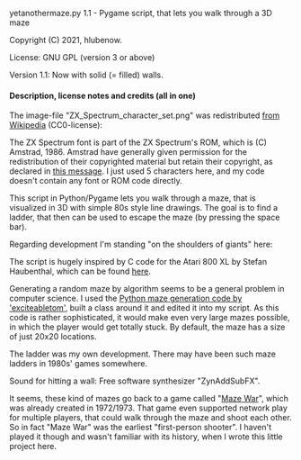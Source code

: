 yetanothermaze.py 1.1 - Pygame script, that lets you walk through a 3D maze

Copyright (C) 2021, hlubenow.

License: GNU GPL (version 3 or above)

Version 1.1: Now with solid (= filled) walls.

#### Description, license notes and credits (all in one)

The image-file "ZX_Spectrum_character_set.png" was redistributed [from Wikipedia](https://commons.wikimedia.org/wiki/File:ZX_Spectrum_character_set.png) (CC0-license):

The ZX Spectrum font is part of the ZX Spectrum's ROM, which is (C) Amstrad, 1986. Amstrad have generally given permission for the redistribution of their copyrighted material but retain their copyright, as declared in [this message](https://groups.google.com/g/comp.sys.amstrad.8bit/c/HtpBU2Bzv_U/m/HhNDSU3MksAJ). I just used 5 characters here, and my code doesn't contain any font or ROM code directly.

This script in Python/Pygame lets you walk through a maze, that is visualized in 3D with simple 80s style line drawings.
The goal is to find a ladder, that then can be used to escape the maze (by pressing the space bar).

Regarding development I'm standing "on the shoulders of giants" here:

The script is hugely inspired by C code for the Atari 800 XL by Stefan Haubenthal, which can be found [here](https://atariwiki.org/wiki/Wiki.jsp?page=3dMaze).

Generating a random maze by algorithm seems to be a general problem in computer science.
I used the [Python maze generation code by 'exciteabletom'](https://github.com/exciteabletom/mazegenerator), built a class around it and edited it into my script. As this code is rather sophisticated, it would make even very large mazes possible, in which the player would get totally stuck. By default, the maze has a size of just 20x20 locations.

The ladder was my own development. There may have been such maze ladders in 1980s' games somewhere.

Sound for hitting a wall: Free software synthesizer "ZynAddSubFX".

It seems, these kind of mazes go back to a game called "[Maze War](https://en.wikipedia.org/wiki/Maze_War)", which was already created in 1972/1973. That game even supported network play for multiple players, that could walk through the maze and shoot each other. So in fact "Maze War" was the earliest "first-person shooter". I haven't played it though and wasn't familiar with its history, when I wrote this little project here.
